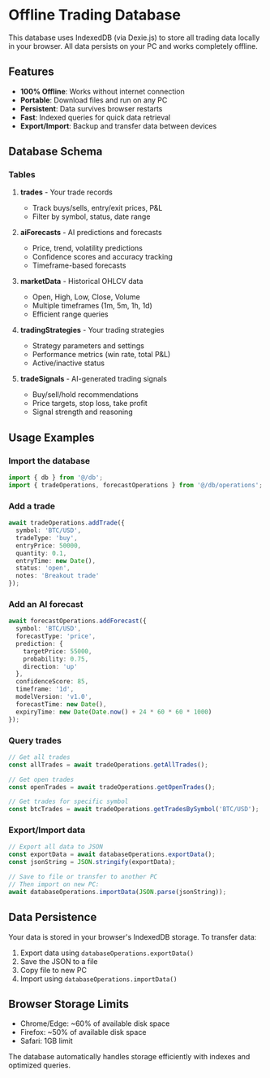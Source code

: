 # Offline Trading Database

This database uses IndexedDB (via Dexie.js) to store all trading data locally in your browser. All data persists on your PC and works completely offline.

## Features

- **100% Offline**: Works without internet connection
- **Portable**: Download files and run on any PC
- **Persistent**: Data survives browser restarts
- **Fast**: Indexed queries for quick data retrieval
- **Export/Import**: Backup and transfer data between devices

## Database Schema

### Tables

1. **trades** - Your trade records
   - Track buys/sells, entry/exit prices, P&L
   - Filter by symbol, status, date range

2. **aiForecasts** - AI predictions and forecasts
   - Price, trend, volatility predictions
   - Confidence scores and accuracy tracking
   - Timeframe-based forecasts

3. **marketData** - Historical OHLCV data
   - Open, High, Low, Close, Volume
   - Multiple timeframes (1m, 5m, 1h, 1d)
   - Efficient range queries

4. **tradingStrategies** - Your trading strategies
   - Strategy parameters and settings
   - Performance metrics (win rate, total P&L)
   - Active/inactive status

5. **tradeSignals** - AI-generated trading signals
   - Buy/sell/hold recommendations
   - Price targets, stop loss, take profit
   - Signal strength and reasoning

## Usage Examples

### Import the database
```typescript
import { db } from '@/db';
import { tradeOperations, forecastOperations } from '@/db/operations';
```

### Add a trade
```typescript
await tradeOperations.addTrade({
  symbol: 'BTC/USD',
  tradeType: 'buy',
  entryPrice: 50000,
  quantity: 0.1,
  entryTime: new Date(),
  status: 'open',
  notes: 'Breakout trade'
});
```

### Add an AI forecast
```typescript
await forecastOperations.addForecast({
  symbol: 'BTC/USD',
  forecastType: 'price',
  prediction: {
    targetPrice: 55000,
    probability: 0.75,
    direction: 'up'
  },
  confidenceScore: 85,
  timeframe: '1d',
  modelVersion: 'v1.0',
  forecastTime: new Date(),
  expiryTime: new Date(Date.now() + 24 * 60 * 60 * 1000)
});
```

### Query trades
```typescript
// Get all trades
const allTrades = await tradeOperations.getAllTrades();

// Get open trades
const openTrades = await tradeOperations.getOpenTrades();

// Get trades for specific symbol
const btcTrades = await tradeOperations.getTradesBySymbol('BTC/USD');
```

### Export/Import data
```typescript
// Export all data to JSON
const exportData = await databaseOperations.exportData();
const jsonString = JSON.stringify(exportData);

// Save to file or transfer to another PC
// Then import on new PC:
await databaseOperations.importData(JSON.parse(jsonString));
```

## Data Persistence

Your data is stored in your browser's IndexedDB storage. To transfer data:

1. Export data using `databaseOperations.exportData()`
2. Save the JSON to a file
3. Copy file to new PC
4. Import using `databaseOperations.importData()`

## Browser Storage Limits

- Chrome/Edge: ~60% of available disk space
- Firefox: ~50% of available disk space
- Safari: 1GB limit

The database automatically handles storage efficiently with indexes and optimized queries.
